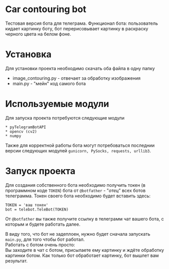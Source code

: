 # Car contouring bot
Тестовая версия бота для телеграма. Функционал бота: пользователь кидает картинку боту, бот перерисовывает картинку в раскраску черного цвета на белом фоне.

# Установка
Для установки проекта необходимо скачать оба файла в одну папку
* image_contouring.py - отвечает за обработку изображения
* main.py - "мейн" код самого бота
# Используемые модули
Для запуска проекта потребуются следующие модули
```
* pyTelegramBotAPI
* opencv (cv2)
* numpy
```

Также для корректной работы бота могут потребоваться последнии версии следующих модулей `gunicorn, PySocks, requests, urllib3`.

# Запуск проекта
Для создания собственного бота необходимо получить токен (в программном коде `TOKEN`) бота от `@botfather` - "*отец*" всех ботов телеграмма.
Токен своего бота необходимо будет вставить здесь:
```
TOKEN = 'ваш токен'
bot = telebot.TeleBot(TOKEN)
```
От `@botfather` вы также получите ссылку в телеграмм чат вашего бота, с которым и будете работать далее.

В виду того, что бот не задеплоен, нужно будет сначала запускать `main.py`, для того чтобы бот работал.  
Работать с ботом очень просто:  
Вы заходите в чат с ботом, присылаете ему картинку и ждёте обработку картинки ботом. Как только бот обработает картинку, бот вышлет вам результат.
